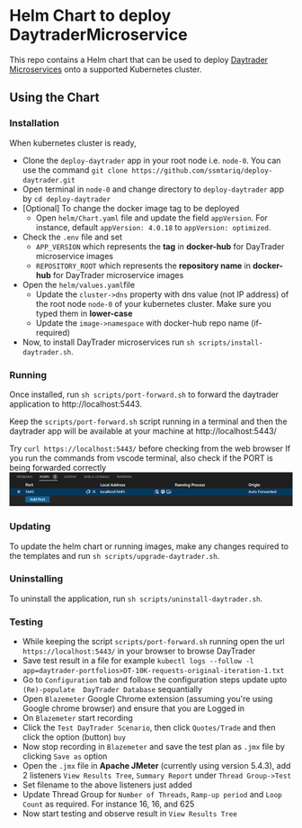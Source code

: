 # Helm Chart to deploy DaytraderMicroservice

This repo contains a Helm chart that can be used to deploy [Daytrader Microservices](https://github.com/ssmtariq/daytrader-microservice) onto a supported Kubernetes cluster.

## Using the Chart

### Installation

When kubernetes cluster is ready, 
- Clone the `deploy-daytrader` app in your root node i.e. `node-0`. You can use the command `git clone https://github.com/ssmtariq/deploy-daytrader.git`
- Open terminal in `node-0` and change directory to `deploy-daytrader` app by `cd deploy-daytrader`
- [Optional] To change the docker image tag to be deployed
    - Open `helm/Chart.yaml` file and update the field `appVersion`. For instance, default `appVersion: 4.0.18` to `appVersion: optimized`.
- Check the `.env` file and set 
    - `APP_VERSION` which represents the **tag** in **docker-hub** for DayTrader microservice images
    - `REPOSITORY_ROOT` which represents the **repository name** in **docker-hub** for DayTrader microservice images
- Open the `helm/values.yaml`file
    - Update the `cluster->dns` property with dns value (not IP address) of the root node `node-0` of your kubernetes cluster. Make sure you typed them in **lower-case**
    - Update the `image->namespace` with docker-hub repo name (if-required)
- Now, to install DayTrader microservices run `sh scripts/install-daytrader.sh`.

### Running

Once installed, run `sh scripts/port-forward.sh` to forward the daytrader application to http://localhost:5443.

Keep the `scripts/port-forward.sh` script running in a terminal and then the daytrader app will be available at your machine at http://localhost:5443/

Try `curl https://localhost:5443/` before checking from the web browser
If you run the commands from vscode terminal, also check if the PORT is being forwarded correctly
![VSCode PORTS](ports.PNG "Ports in Dock section")

### Updating

To update the helm chart or running images, make any changes required to the templates and run `sh scripts/upgrade-daytrader.sh`.

### Uninstalling

To uninstall the application, run `sh scripts/uninstall-daytrader.sh`.

### Testing
- While keeping the script `scripts/port-forward.sh` running open the url `https://localhost:5443/` in your browser to browse DayTrader
- Save test result in a file for example `kubectl logs --follow -l app=daytrader-portfolios>DT-10K-requests-original-iteration-1.txt`
- Go to `Configuration` tab and follow the configuration steps update upto `(Re)-populate  DayTrader Database` sequantially
- Open `Blazemeter` Google Chrome extension (assuming you're using Google chrome browser) and ensure that you are Logged in
- On `Blazemeter` start recording
- Click the `Test DayTrader Scenario`, then click `Quotes/Trade` and then click the option (button) `buy`
- Now stop recording in `Blazemeter` and save the test plan as `.jmx` file by clicking `Save as` option
- Open the `.jmx` file in **Apache JMeter** (currently using version 5.4.3), add 2 listeners `View Results Tree`, `Summary Report` under `Thread Group->Test`
- Set filename to the above listeners just added
- Update Thread Group for `Number of Threads`, `Ramp-up period` and `Loop Count` as required. For instance 16, 16, and 625
- Now start testing and observe result in `View Results Tree`